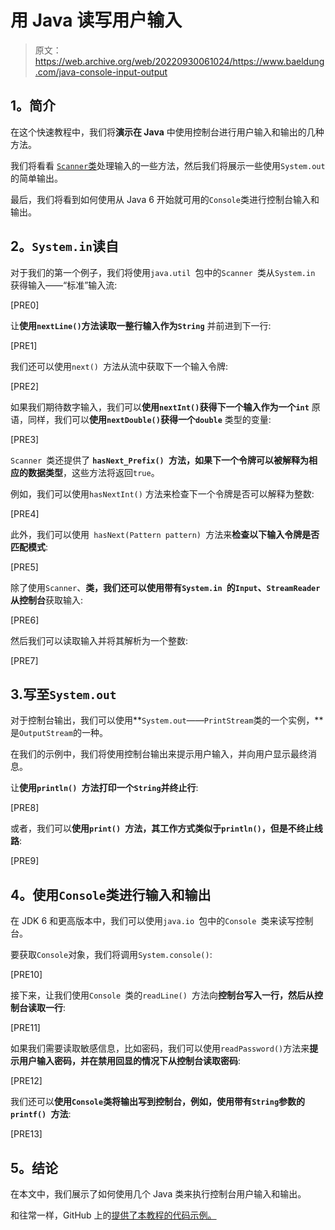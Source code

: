 # 用 Java 读写用户输入

> 原文：<https://web.archive.org/web/20220930061024/https://www.baeldung.com/java-console-input-output>

## **1。简介**

在这个快速教程中，我们将**演示在 Java** 中使用控制台进行用户输入和输出的几种方法。

我们将看看 [`Scanner`类](/web/20221022005027/https://www.baeldung.com/java-scanner)处理输入的一些方法，然后我们将展示一些使用`System.out`的简单输出。

最后，我们将看到如何使用从 Java 6 开始就可用的`Console`类进行控制台输入和输出。

## **2。`System.in`读自**

对于我们的第一个例子，我们将使用`java.util `包中的`Scanner `类从`System.in` 获得输入——“标准”输入流:

[PRE0]

让**使用`nextLine()`方法读取一整行输入作为`String`** 并前进到下一行:

[PRE1]

我们还可以使用`next() `方法从流中获取下一个输入令牌:

[PRE2]

如果我们期待数字输入，我们可以**使用`nextInt()`获得下一个输入作为一个`int`** 原语，同样，我们可以**使用`nextDouble()`获得一个`double`** 类型的变量:

[PRE3]

`Scanner `类还提供了 **`hasNext_Prefix() `方法，如果下一个令牌可以被解释为相应的数据类型**，这些方法将返回`true`。

例如，我们可以使用`hasNextInt()` 方法来检查下一个令牌是否可以解释为整数:

[PRE4]

此外，我们可以使用` hasNext(Pattern pattern) `方法来**检查以下输入令牌是否匹配模式**:

[PRE5]

除了使用`Scanner`、**类，我们还可以使用带有`System.in `的`Input`、`StreamReader`从控制台**获取输入:

[PRE6]

然后我们可以读取输入并将其解析为一个整数:

[PRE7]

## 3.写至`System.out`

对于控制台输出，我们可以使用**`System.out`——`PrintStream`类的一个实例，**是`OutputStream`的一种。

在我们的示例中，我们将使用控制台输出来提示用户输入，并向用户显示最终消息。

让**使用`println() `方法打印一个`String`并终止行**:

[PRE8]

或者，我们可以**使用`print() `方法，其工作方式类似于`println()`，但是不终止线路**:

[PRE9]

## **4。使用`Console`类进行输入和输出**

在 JDK 6 和更高版本中，我们可以使用`java.io `包中的`Console `类来读写控制台。

要获取`Console`对象，我们将调用`System.console()`:

[PRE10]

接下来，让我们使用`Console `类的`readLine() `方法向**控制台写入一行，然后从控制台读取一行**:

[PRE11]

如果我们需要读取敏感信息，比如密码，我们可以使用`readPassword()`方法来**提示用户输入密码，并在禁用回显的情况下从控制台读取密码**:

[PRE12]

我们还可以**使用`Console`类将输出写到控制台，例如，使用带有`String`参数的`printf() `方法**:

[PRE13]

## **5。结论**

在本文中，我们展示了如何使用几个 Java 类来执行控制台用户输入和输出。

和往常一样，GitHub 上的[提供了本教程的代码示例。](https://web.archive.org/web/20221022005027/https://github.com/eugenp/tutorials/tree/master/core-java-modules/core-java-console)